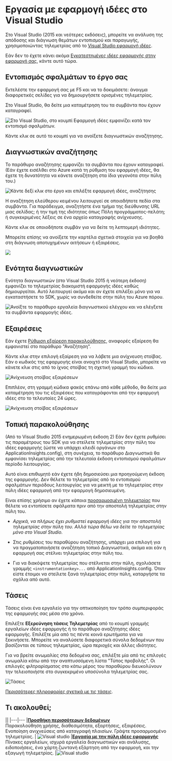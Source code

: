 <properties 
    pageTitle="Εργασία με εφαρμογή ιδέες στο Visual Studio" 
    description="Ανάλυση απόδοσης και τα Διαγνωστικά κατά τον εντοπισμό σφαλμάτων και παραγωγή." 
    services="application-insights" 
    documentationCenter=".net"
    authors="alancameronwills" 
    manager="douge"/>

<tags 
    ms.service="application-insights" 
    ms.workload="tbd" 
    ms.tgt_pltfrm="ibiza" 
    ms.devlang="na" 
    ms.topic="get-started-article" 
    ms.date="06/21/2016" 
    ms.author="awills"/>


# <a name="working-with-application-insights-in-visual-studio"></a>Εργασία με εφαρμογή ιδέες στο Visual Studio

Στο Visual Studio (2015 και νεότερες εκδόσεις), μπορείτε να ανάλυση της απόδοσης και διάγνωση θεμάτων εντοπισμού και παραγωγής, χρησιμοποιώντας τηλεμετρίας από το [Visual Studio εφαρμογή ιδέες](app-insights-overview.md).

Εάν δεν το έχετε κάνει ακόμα [Εγκατεστημένες ιδέες εφαρμογής στην εφαρμογή σας](app-insights-asp-net.md), κάντε αυτό τώρα.

## <a name="run"></a>Εντοπισμός σφαλμάτων το έργο σας

Εκτελέστε την εφαρμογή σας με F5 και να το δοκιμάσετε: άνοιγμα διαφορετικές σελίδες για να δημιουργήσετε ορισμένες τηλεμετρίας.

Στο Visual Studio, θα δείτε μια καταμέτρηση του τα συμβάντα που έχουν καταγραφεί.

![Στο Visual Studio, στο κουμπί Εφαρμογή ιδέες εμφανίζει κατά τον εντοπισμό σφαλμάτων.](./media/app-insights-visual-studio/appinsights-09eventcount.png)

Κάντε κλικ σε αυτό το κουμπί για να ανοίξετε διαγνωστικών αναζήτησης. 



## <a name="diagnostic-search"></a>Διαγνωστικών αναζήτησης

Το παράθυρο αναζήτησης εμφανίζει τα συμβάντα που έχουν καταγραφεί. (Εάν έχετε εισέλθει στο Azure κατά τη ρύθμιση του εφαρμογή ιδέες, θα έχετε τη δυνατότητα να κάνετε αναζήτηση στα ίδια γεγονότα στην πύλη του.)

![Κάντε δεξί κλικ στο έργο και επιλέξτε εφαρμογή ιδέες, αναζήτησης](./media/app-insights-visual-studio/34.png)

Η αναζήτηση ελεύθερου κειμένου λειτουργεί σε οποιαδήποτε πεδία στα συμβάντα. Για παράδειγμα, αναζητήστε ένα τμήμα της διεύθυνσης URL μιας σελίδας; ή την τιμή της ιδιότητας όπως Πόλη προγράμματος-πελάτη; ή συγκεκριμένες λέξεις σε ένα αρχείο καταγραφής ανίχνευσης.

Κάντε κλικ σε οποιοδήποτε συμβάν για να δείτε τη λεπτομερή ιδιότητες.

Μπορείτε επίσης να ανοίξετε την καρτέλα σχετικά στοιχεία για να βοηθά στη διάγνωση αποτυχημένων αιτήσεων ή εξαιρέσεις.


![](./media/app-insights-visual-studio/41.png)



## <a name="diagnostics-hub"></a>Ενότητα διαγνωστικών

Ενότητα διαγνωστικών (στο Visual Studio 2015 ή νεότερη έκδοση) εμφανίζει το τηλεμετρίας διακομιστή εφαρμογής ιδέες καθώς δημιουργείται. Αυτό λειτουργεί ακόμα και αν έχετε επιλέξει μόνο για να εγκαταστήσετε το SDK, χωρίς να συνδεθείτε στην πύλη του Azure πόρου.

![Ανοίξτε το παράθυρο εργαλεία διαγνωστικού ελέγχου και να ελέγξετε τα συμβάντα εφαρμογής ιδέες.](./media/app-insights-visual-studio/31.png)


## <a name="exceptions"></a>Εξαιρέσεις

Εάν έχετε [Ρύθμιση εξαίρεση παρακολούθησης](app-insights-asp-net-exceptions.md), αναφορές εξαίρεση θα εμφανιστεί στο παράθυρο "Αναζήτηση". 

Κάντε κλικ στην επιλογή εξαίρεση για να λάβετε μια ανίχνευση στοίβας. Εάν ο κωδικός της εφαρμογής είναι ανοιχτό στο Visual Studio, μπορείτε να κάνετε κλικ στις από το ίχνος στοίβας τη σχετική γραμμή του κώδικα.


![Ανίχνευση στοίβας εξαιρέσεων](./media/app-insights-visual-studio/17.png)

Επιπλέον, στη γραμμή κώδικα φακός επάνω από κάθε μέθοδο, θα δείτε μια καταμέτρηση του τις εξαιρέσεις που καταγράφονται από την εφαρμογή ιδέες στο το τελευταίες 24 ώρες.

![Ανίχνευση στοίβας εξαιρέσεων](./media/app-insights-visual-studio/21.png)


## <a name="local-monitoring"></a>Τοπική παρακολούθησης



(Από το Visual Studio 2015 ενημερωμένη έκδοση 2) Εάν δεν έχετε ρυθμίσει τις παραμέτρους του SDK για να στείλετε τηλεμετρίας στην πύλη του ιδέες εφαρμογής (ώστε να υπάρχει κλειδί οργάνων στο ApplicationInsights.config), στη συνέχεια, το παράθυρο Διαγνωστικά θα εμφανίσει τηλεμετρίας από την τελευταία έκδοση εντοπισμού σφαλμάτων περίοδο λειτουργίας. 

Αυτό είναι επιθυμητό εάν έχετε ήδη δημοσιεύσει μια προηγούμενη έκδοση της εφαρμογής. Δεν θέλετε το τηλεμετρίας από το εντοπισμού σφαλμάτων περιόδους λειτουργίας για να μεικτή με το τηλεμετρίας στην πύλη ιδέες εφαρμογή από την εφαρμογή δημοσιευμένη.

Είναι επίσης χρήσιμο αν έχετε κάποια [προσαρμοσμένη τηλεμετρίας](app-insights-api-custom-events-metrics.md) που θέλετε να εντοπίσετε σφάλματα πριν από την αποστολή τηλεμετρίας στην πύλη του.


* *Αρχικά, να πλήρως έχει ρυθμιστεί εφαρμογή ιδέες για την αποστολή τηλεμετρίας στην πύλη του. Αλλά τώρα θέλω να δείτε το τηλεμετρίας μόνο στο Visual Studio.*

 * Στις ρυθμίσεις του παραθύρου αναζήτησης, υπάρχει μια επιλογή για να πραγματοποιήσετε αναζήτηση τοπικό Διαγνωστικά, ακόμα και εάν η εφαρμογή σας στέλνει τηλεμετρίας στην πύλη του.
 * Για να διακόψετε τηλεμετρίας που στέλνεται στην πύλη, σχολιάσετε γραμμής `<instrumentationkey>...` από ApplicationInsights.config. Όταν είστε έτοιμοι να στείλετε ξανά τηλεμετρίας στην πύλη, καταργήστε τα σχόλια από αυτό.

## <a name="trends"></a>Τάσεις

Τάσεις είναι ένα εργαλείο για την οπτικοποίηση τον τρόπο συμπεριφοράς της εφαρμογής σας μέσα στο χρόνο. 

Επιλέξτε **Εξερεύνηση τάσεις Τηλεμετρίας** από το κουμπί γραμμής εργαλείων ιδέες εφαρμογής ή το παράθυρο αναζήτησης ιδέες εφαρμογής. Επιλέξτε μία από τις πέντε κοινά ερωτήματα για να ξεκινήσετε. Μπορείτε να αναλύσετε διαφορετικά σύνολα δεδομένων που βασίζονται σε τύπους τηλεμετρίας, ώρα περιοχές και άλλες ιδιότητες. 

Για να βρείτε ανωμαλίες στα δεδομένα σας, επιλέξτε μία από τις επιλογές ανωμαλία κάτω από την αναπτυσσόμενη λίστα "Τύπος προβολής". Οι επιλογές φιλτραρίσματος στο κάτω μέρος του παραθύρου διευκολύνουν την τελειοποιήστε στο συγκεκριμένο υποσύνολα τηλεμετρίας σας.

![Τάσεις](./media/app-insights-visual-studio/51.png)

[Περισσότερες πληροφορίες σχετικά με τις τάσεις](app-insights-visual-studio-trends.md).

## <a name="whats-next"></a>Τι ακολουθεί;

||
|---|---
|**[Προσθήκη περισσότερων δεδομένων](app-insights-asp-net-more.md)**<br/>Παρακολούθηση χρήσης, διαθεσιμότητα, εξαρτήσεις, εξαιρέσεις. Ενοποίηση ανιχνεύσεις από καταγραφή πλαισίων. Γράψτε προσαρμοσμένο τηλεμετρίας. | ![Visual studio](./media/app-insights-visual-studio/64.png)
|**[Εργασία με την πύλη ιδέες εφαρμογής](app-insights-dashboards.md)**<br/>Πίνακες εργαλείων, ισχυρά εργαλεία διαγνωστικών και ανάλυσης, ειδοποιήσεις, ένα χάρτη ζωντανή εξάρτηση από την εφαρμογή, και την εξαγωγή τηλεμετρίας. |![Visual studio](./media/app-insights-visual-studio/62.png)


 
